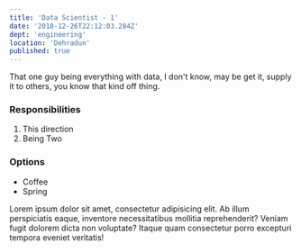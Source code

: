 ```yaml
---
title: 'Data Scientist - 1'
date: '2018-12-26T22:12:03.284Z'
dept: 'engineering'
location: 'Dehradun'
published: true
---
```


That one guy being everything with data, I don't know, may be get it, supply it to others, you know that kind off thing.

### Responsibilities

1. This direction
2. Being Two

### Options

- Coffee
- Spring

Lorem ipsum dolor sit amet, consectetur adipisicing elit. Ab illum perspiciatis eaque, inventore necessitatibus mollitia reprehenderit? Veniam fugit dolorem dicta non voluptate? Itaque quam consectetur porro excepturi tempora eveniet veritatis!
